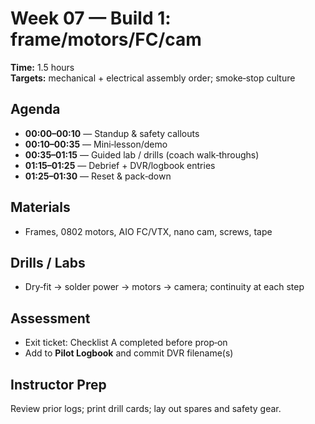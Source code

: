 # Week 07 — Build 1: frame/motors/FC/cam

**Time:** 1.5 hours  
**Targets:** mechanical + electrical assembly order; smoke‑stop culture

## Agenda
- **00:00–00:10** — Standup & safety callouts
- **00:10–00:35** — Mini‑lesson/demo
- **00:35–01:15** — Guided lab / drills (coach walk‑throughs)
- **01:15–01:25** — Debrief + DVR/logbook entries
- **01:25–01:30** — Reset & pack‑down

## Materials
- Frames, 0802 motors, AIO FC/VTX, nano cam, screws, tape

## Drills / Labs
- Dry‑fit → solder power → motors → camera; continuity at each step

## Assessment
- Exit ticket: Checklist A completed before prop‑on
- Add to **Pilot Logbook** and commit DVR filename(s)

## Instructor Prep
Review prior logs; print drill cards; lay out spares and safety gear.
